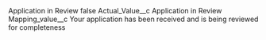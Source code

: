 <?xml version="1.0" encoding="UTF-8"?>
<CustomMetadata xmlns="http://soap.sforce.com/2006/04/metadata" xmlns:xsi="http://www.w3.org/2001/XMLSchema-instance" xmlns:xsd="http://www.w3.org/2001/XMLSchema">
    <label>Application in Review</label>
    <protected>false</protected>
    <values>
        <field>Actual_Value__c</field>
        <value xsi:type="xsd:string">Application in Review</value>
    </values>
    <values>
        <field>Mapping_value__c</field>
        <value xsi:type="xsd:string">Your application has been received and is being reviewed for completeness</value>
    </values>
</CustomMetadata>

